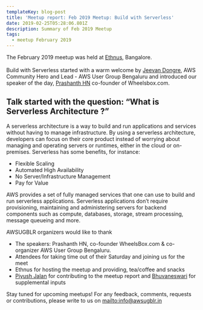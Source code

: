 ```yaml
---
templateKey: blog-post
title: 'Meetup report: Feb 2019 Meetup: Build with Serverless'
date: 2019-02-25T05:28:06.801Z
description: Summary of Feb 2019 Meetup
tags:
  - meetup February 2019
---
```

The February 2019 meetup was held at [Ethnus](https://ethnus.com/), Bangalore.\
\
Build with Serverless started with  a warm welcome by [Jeevan Dongre](https://www.linkedin.com/in/jeevandongre/), AWS Community Hero and Lead - AWS User Group Bengaluru and introduced our speaker of the day, [Prashanth HN](https://in.linkedin.com/in/hnprashanth) co-founder of Wheelsbox.com.

## Talk started with the question: “What is Serverless Architecture ?”

A serverless architecture is a way to build and run applications and services without having to manage infrastructure. By using a serverless architecture, developers can focus on their core product instead of worrying about managing and operating servers or runtimes, either in the cloud or on-premises. Serverless has some benefits, for instance:

* Flexible Scaling
* Automated High Availability
* No Server/Infrastructure Management
* Pay for Value

AWS provides a set of fully managed services that one can use to build and run serverless applications. Serverless applications don’t require provisioning, maintaining and administering servers for backend components such as compute, databases, storage, stream processing, message queueing and more. 



























AWSUGBLR organizers would like to thank

* The speakers: Prashanth HN, co-founder WheelsBox.com & co-organizer AWS User Group Bengaluru.
* Attendees for taking time out of their Saturday and joining us for the meet
* Ethnus for hosting the meetup and providing, tea/coffee and snacks
* [Piyush Jalan](https://www.linkedin.com/in/piyush-jalan/) for contributing to the meetup report and [Bhuvaneswari](https://www.linkedin.com/in/bhuvanas/) for supplemental inputs

Stay tuned for upcoming meetups! For any feedback, comments, requests or contributions, please write to us on <mailto:info@awsugblr.in>
